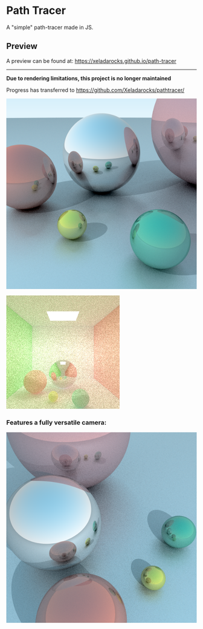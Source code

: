 # Path Tracer
A "simple" path-tracer made in JS.

## Preview
A preview can be found at: https://xeladarocks.github.io/path-tracer

------
**Due to rendering limitations, this project is no longer maintained**

Progress has transferred to https://github.com/Xeladarocks/pathtracer/

![alt text](https://github.com/Xeladarocks/path-tracer/blob/master/imgs/400p2500s%20(2).png?raw=true "Sample")

![alt text](https://github.com/Xeladarocks/path-tracer/blob/master/imgs/400p1400s.png?raw=true "Cornell Box")

### Features a fully versatile camera:
![alt text](https://github.com/Xeladarocks/path-tracer/blob/master/imgs/400p900s.png?raw=true "Sample Camera")
